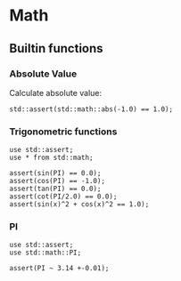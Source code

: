 # Math

## Builtin functions

### Absolute Value

Calculate absolute value:

```µCAD,abs
std::assert(std::math::abs(-1.0) == 1.0);
```

### Trigonometric functions

```µCAD,trigonometric#todo
use std::assert;
use * from std::math;

assert(sin(PI) == 0.0);
assert(cos(PI) == -1.0);
assert(tan(PI) == 0.0);
assert(cot(PI/2.0) == 0.0);
assert(sin(x)^2 + cos(x)^2 == 1.0);
```

### PI

```µCAD,pi#todo
use std::assert;
use std::math::PI;

assert(PI ~ 3.14 +-0.01);
```
